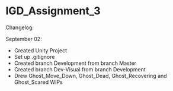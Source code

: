 # IGD_Assignment_3
 
Changelog:

September 02:
- Created Unity Project
- Set up .gitignore
- Created branch Development from branch Master
- Created branch Dev-Visual from branch Development
- Drew Ghost_Move_Down, Ghost_Dead, Ghost_Recovering and Ghost_Scared WIPs